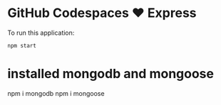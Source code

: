 # GitHub Codespaces ♥️ Express

To run this application:

```
npm start
```
# installed mongodb and mongoose 
npm i mongodb
npm i mongoose

